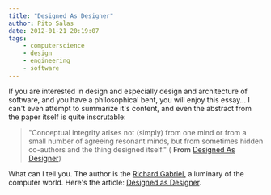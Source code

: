 ```yaml
---
title: "Designed As Designer"
author: Pito Salas
date: 2012-01-21 20:19:07
tags:
    - computerscience
    - design
    - engineering
    - software
---
```



If you are interested in design and especially design and architecture of
software, and you have a philosophical bent, you will enjoy this essay… I
can't even attempt to summarize it's content, and even the abstract from the
paper itself is quite inscrutable:

> "Conceptual integrity arises not (simply) from one mind or from a small
> number of agreeing resonant minds, but from sometimes hidden co-authors and
> the thing designed itself." ( **From** [Designed As
> Designer](<http://dreamsongs.com/Files/DesignedAsDesignerExpanded.pdf>))

What can I tell you. The author is the [Richard
Gabriel,](<http://en.wikipedia.org/wiki/Richard_P._Gabriel>) a luminary of the
computer world. Here's the article: [Designed as
Designer](<http://dreamsongs.com/Files/DesignedAsDesignerExpanded.pdf>).


